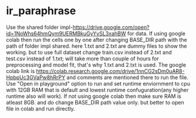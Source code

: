 # ir_paraphrase
Use the shared folder impl-https://drive.google.com/open?id=1NoWhs64hmQym9UERMBkuGyYvSL3xahBW for data.
If using google colab then run the cells one by one after changing BASE_DIR path with the path of folder impl shared. here 1.txt and 2.txt are dummy files to show the working. but to use full dataset change train.csv instead of 2.txt and test.csv instead of 1.txt; will take more than couple of hours for preprocessing and model fit, that's why 1.txt and 2.txt is used.
The google colab link is https://colab.research.google.com/drive/1nnCG2sDm0uAR8-HpbpUc3GVaPw8hRrPY and comments are mentioned there to run the file. Use "Open in playground" option to run and set runtime enviornment to cpu with 12GB RAM that is default and lowest runtime confuguration(any higher runtime also will work).
If not using google colab then make sure RAM is atleast 8GB. and do change BASE_DIR path value only. but better to open file in colab and run directly.
